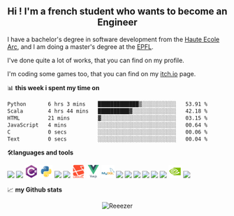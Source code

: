 <h2 align="center">Hi ! I'm a french student who wants to become an Engineer</h2>
 
I have a bachelor's degree in software development from the <a href="https://www.he-arc.ch">Haute Ecole Arc</a>, and I am doing a master's degree at the <a href="https://www.epfl.ch">EPFL</a>.

I've done quite a lot of works, that you can find on my profile.

I'm coding some games too, that you can find on my <a href="https://reezer01.itch.io">itch.io</a> page.

📊 **this week i spent my time on**
<!--START_SECTION:waka-->

```text
Python       6 hrs 3 mins    █████████████▒░░░░░░░░░░░   53.91 %
Scala        4 hrs 44 mins   ██████████▓░░░░░░░░░░░░░░   42.18 %
HTML         21 mins         ▓░░░░░░░░░░░░░░░░░░░░░░░░   03.15 %
JavaScript   4 mins          ░░░░░░░░░░░░░░░░░░░░░░░░░   00.64 %
C            0 secs          ░░░░░░░░░░░░░░░░░░░░░░░░░   00.06 %
Text         0 secs          ░░░░░░░░░░░░░░░░░░░░░░░░░   00.04 %
```

<!--END_SECTION:waka-->

🛠️**languages and tools** 

<code><img height="30" src="https://raw.githubusercontent.com/jmnote/z-icons/master/svg/java.svg"></code>
<code><img height="30" src="https://raw.githubusercontent.com/jmnote/z-icons/master/svg/cpp.svg"></code>
<code><img height="30" src="https://raw.githubusercontent.com/devicons/devicon/master/icons/csharp/csharp-original.svg"></code>
<code><img height="30" src="https://raw.githubusercontent.com/devicons/devicon/master/icons/python/python-original.svg"></code>
<code><img height="30" src="https://www.vectorlogo.zone/logos/kotlinlang/kotlinlang-icon.svg"></code>
<code><img height="30" src="https://upload.wikimedia.org/wikipedia/commons/9/99/Unofficial_JavaScript_logo_2.svg"></code>
<code><img height="30" src="https://raw.githubusercontent.com/devicons/devicon/master/icons/laravel/laravel-plain-wordmark.svg"></code>
<code><img height="30" src="https://raw.githubusercontent.com/devicons/devicon/master/icons/vuejs/vuejs-original-wordmark.svg"></code>
<code><img height="30" src="https://raw.githubusercontent.com/devicons/devicon/master/icons/mysql/mysql-original-wordmark.svg"></code>
<code><img height="30" src="https://upload.wikimedia.org/wikipedia/commons/0/0b/Qt_logo_2016.svg"></code>
<code><img height="30" src="https://www.vectorlogo.zone/logos/springio/springio-icon.svg"></code>
<code><img height="30" src="https://www.vectorlogo.zone/logos/gnu_bash/gnu_bash-icon.svg"></code>
<code><img height="30" src="https://www.vectorlogo.zone/logos/figma/figma-icon.svg"></code>
<code><img height="30" src="https://www.vectorlogo.zone/logos/djangoproject/djangoproject-icon.svg"></code>
<code><img height="30" src="https://www.vectorlogo.zone/logos/unity3d/unity3d-icon.svg"></code>
<code><img height="30" src="https://raw.githubusercontent.com/vscode-icons/vscode-icons/master/icons/file_type_cuda.svg"></code>
<code><img height="30" src="https://raw.githubusercontent.com/gilbarbara/logos/master/logos/pytorch-icon.svg"></code>

📈 **my Github stats**
<p align="center"> <img src="https://github-readme-stats.vercel.app/api?username=Reeezer&show_icons=true&theme=gotham" alt="Reeezer" />

